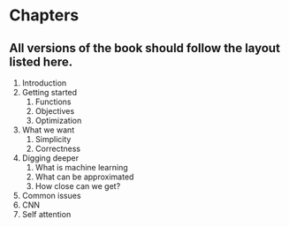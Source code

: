 # Chapters

## All versions of the book should follow the layout listed here.

1. Introduction
2. Getting started
    1. Functions
    2. Objectives
    3. Optimization
3. What we want
    1. Simplicity
    2. Correctness
4. Digging deeper
    1. What is machine learning
    2. What can be approximated
    3. How close can we get?
5. Common issues
6. CNN
7. Self attention
